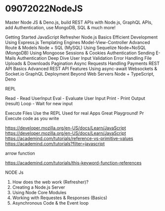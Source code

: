 # 09072022NodeJS
Master Node JS &amp; Deno.js, build REST APIs with Node.js, GraphQL APIs, add Authentication, use MongoDB, SQL &amp; much more!

Getting Started
JavaScript Refresher
Node.js Basics
Efficient Development
Using Express.js
Templating Engines
Model-View-Controller
Advanced Route & Models
Node + SQL (MySQL)
Using Sequelize
Node+NoSQL (MongoDB)
Using Mongoose
Sessions & Cookies
Authentication
Sending E-Mails
Authentication Deep Dive
User Input Validation
Error Handling
File Uploads  & Downloads
Pagination
Async Requests
Handling Payments
REST API Basics
Advanced REST API Features
Using async-await
Websockets & Socket.io
GraphQL
Deployment
Beyond Web Servers
Node + TypeScript, Deno

REPL

Read - Read UserInput
Eval - Evaluate User Input
Print - Print Output (result)
Loop - Wait for new input


Execute Files
Use the REPL
Used for real Apps
Great Playground!
Pr
Execute code as you write


https://developer.mozilla.org/en-US/docs/Learn/JavaScript
https://developer.mozilla.org/en-US/docs/Learn/JavaScript
https://academind.com/tutorials/reference-vs-primitive-values
https://academind.com/tutorials?filter=javascript

arrow function

https://academind.com/tutorials/this-keyword-function-references

NODE Js
1. How does the web work (Refresher)?
2. Creating a Node.js Server
3. Using Node Core Modules
4. Working with Requestes & Responses (Basics)
5. Asynchronous Code & the Event loop

